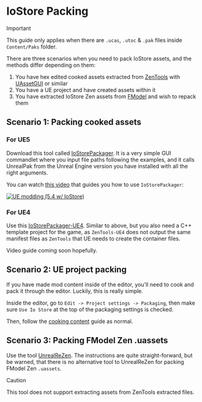 # IoStore Packing

> [!IMPORTANT]
> This guide only applies when there are `.ucas`, `.utoc` & `.pak` files inside `Content/Paks` folder.

There are three scenarios when you need to pack IoStore assets, and the methods differ depending on them:
1. You have hex edited cooked assets extracted from [ZenTools](../TheBasics/ExtractingIoStore.md) with [UAssetGUI](UAssetGUI.md) or similar
2. You have a UE project and have created assets within it
3. You have extracted IoStore Zen assets from [FModel](../TheBasics/ExportingFModel.md) and wish to repack them

## Scenario 1: Packing cooked assets

### For UE5

Download this tool called [IoStorePackager](https://github.com/Buckminsterfullerene02/UE-Modding-Tools/raw/main/Loose%20Files/IOStorePackagev2.zip). It is a very simple GUI commandlet where you input file paths following the examples, and it calls UnrealPak from the Unreal Engine version you have installed with all the right arguments. 

You can watch [this video](https://www.youtube.com/watch?v=89s0akNvpU4) that guides you how to use `IoStorePackager`:

[![UE modding (5.4 w/ IoStore) ](https://img.youtube.com/vi/89s0akNvpU4/0.jpg)](https://www.youtube.com/watch?v=89s0akNvpU4 "UE modding (5.4 w/ IoStore) ")

### For UE4

Use this [IoStorePackager-UE4](https://gist.github.com/Buckminsterfullerene02/0f7233d5dda97c82039ba932c2bc8fb7). Similar to above, but you also need a C++ template project for the game, as `ZenTools-UE4` does not output the same manifest files as `ZenTools` that UE needs to create the container files.

Video guide coming soon hopefully.

## Scenario 2: UE project packing

If you have made mod content inside of the editor, you'll need to cook and pack it through the editor. Luckily, this is really simple. 

Inside the editor, go to `Edit -> Project settings -> Packaging`, then make sure `Use Io Store` at the top of the packaging settings is checked.

Then, follow the [cooking content](../IntermediateModding/CookingContent.md) guide as normal.

## Scenario 3: Packing FModel Zen .uassets

Use the tool [UnrealReZen](https://github.com/rm-NoobInCoding/UnrealReZen). The instructions are quite straight-forward, but be warned, that there is no alternative tool to UnrealReZen for packing FModel Zen `.uassets`.

> [!CAUTION]
> This tool does not support extracting assets from ZenTools extracted files.